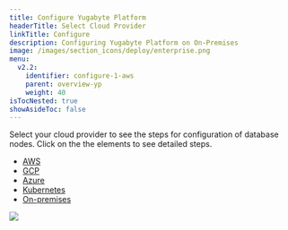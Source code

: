```yaml
---
title: Configure Yugabyte Platform
headerTitle: Select Cloud Provider
linkTitle: Configure
description: Configuring Yugabyte Platform on On-Premises
image: /images/section_icons/deploy/enterprise.png
menu:
  v2.2:
    identifier: configure-1-aws
    parent: overview-yp
    weight: 40
isTocNested: true
showAsideToc: false
---
```


Select your cloud provider to see the steps for configuration of database nodes. Click on the the elements to see detailed steps.

<ul class="nav nav-tabs-alt nav-tabs-yb">

  <li>
    <a href="/v2.2/yugabyte-platform/overview/configure/aws" class="nav-link active">
      <i class="fab fa-aws"></i>
      AWS
    </a>
  </li>

  <li>
    <a href="/v2.2/yugabyte-platform/overview/configure/gcp" class="nav-link">
      <i class="fab fa-google" aria-hidden="true"></i>
      GCP
    </a>
  </li>

  <li>
    <a href="/v2.2/yugabyte-platform/overview/configure/azure" class="nav-link">
      <i class="fab fa-windows" aria-hidden="true"></i>
      Azure
    </a>
  </li>

  <li>
    <a href="/v2.2/yugabyte-platform/overview/configure/kubernetes" class="nav-link">
      <i class="fas fa-cubes" aria-hidden="true"></i>
      Kubernetes
    </a>
  </li>

  <li>
    <a href="/v2.2/yugabyte-platform/overview/configure/onprem" class="nav-link">
      <i class="fas fa-building"></i>
      On-premises
    </a>
  </li>

</ul>

<img src="/images/ee/flowchart/yb-configure-aws.png" usemap="#image-map">

<map name="image-map">
    <area target="_blank" alt="Configure platform" title="Configure platform" href="/v2.2/yugabyte-platform/configure-yugabyte-platform/" coords="387,68,517,200" shape="rect">
    <area target="_blank" alt="Admin user" title="Admin user" href="/v2.2/yugabyte-platform/configure-yugabyte-platform/create-admin-user/" coords="290,262,609,317" shape="rect">
    <area target="_blank" alt="AWS provider" title="AWS provider" href="/v2.2/yugabyte-platform/configure-yugabyte-platform/set-up-cloud-provider/aws/" coords="275,370,635,424" shape="rect">
    <area target="_blank" alt="AWS provider - pre reqs" title="AWS provider - pre reqs" href="/v2.2/yugabyte-platform/configure-yugabyte-platform/set-up-cloud-provider/aws/#prerequisites" coords="224,474,674,649" shape="rect">
    <area target="_blank" alt="AWS provider - configure cloud provider" title="AWS provider - configure cloud provider" href="/v2.2/yugabyte-platform/configure-yugabyte-platform/set-up-cloud-provider/aws/#configure-aws" coords="302,703,602,793" shape="rect">
</map>

